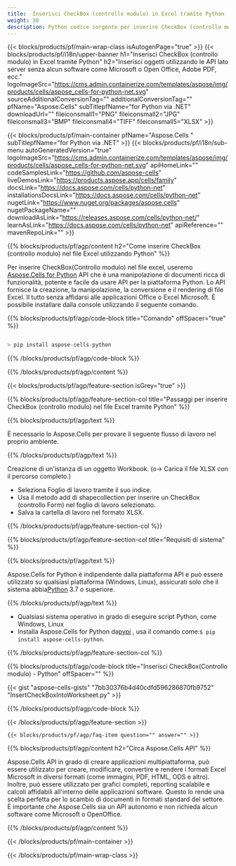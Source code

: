 ```yaml
---
title:  Inserisci CheckBox (controllo modulo) in Excel tramite Python
weight: 30
description: Python codice sorgente per inserire CheckBox (controllo modulo) in Excel.
---
```

{{< blocks/products/pf/main-wrap-class isAutogenPage="true" >}}
{{< blocks/products/pf/i18n/upper-banner h1="Inserisci CheckBox (controllo modulo) in Excel tramite Python" h2="Inserisci oggetti utilizzando le API lato server senza alcun software come Microsoft o Open Office, Adobe PDF, ecc." logoImageSrc="https://cms.admin.containerize.com/templates/aspose/img/products/cells/aspose_cells-for-python-net.svg" sourceAdditionalConversionTag="" additionalConversionTag="" pfName="Aspose.Cells" subTitlepfName="for Python via .NET" downloadUrl="" fileiconsmall1="PNG" fileiconsmall2="JPG" fileiconsmall3="BMP" fileiconsmall4="TIFF" fileiconsmall5="XLSX" >}}

{{< blocks/products/pf/main-container pfName="Aspose.Cells " subTitlepfName="for Python via .NET" >}}
{{< blocks/products/pf/i18n/sub-menu autoGeneratedVersion="true" logoImageSrc="https://cms.admin.containerize.com/templates/aspose/img/products/cells/aspose_cells-for-python-net.svg" apiHomeLink="" codeSamplesLink="https://github.com/aspose-cells" liveDemosLink="https://products.aspose.app/cells/family" docsLink="https://docs.aspose.com/cells/python-net" installationsDocsLink="https://docs.aspose.com/cells/python-net" nugetLink="https://www.nuget.org/packages/aspose.cells" nugetPackageName="" downloadAsLink="https://releases.aspose.com/cells/python-net/" learnAsLink="https://docs.aspose.com/cells/python-net" apiReference="" mavenRepoLink="" >}}

{{% blocks/products/pf/agp/content h2="Come inserire CheckBox (controllo modulo) nel file Excel utilizzando Python" %}}

 Per inserire CheckBox(Controllo modulo) nel file excel, useremo
 [Aspose.Cells for Python](https://pypi.org/project/aspose-cells-python/) 
 API che è una manipolazione di documenti ricca di funzionalità, potente e facile da usare API per la piattaforma Python. Lo API fornisce la creazione, la manipolazione, la conversione e il rendering di file Excel. Il tutto senza affidarsi alle applicazioni Office o Excel Microsoft. È possibile installare dalla console utilizzando il seguente comando.

{{% blocks/products/pf/agp/code-block title="Comando" offSpacer="true" %}}

```cs

> pip install aspose-cells-python

```

{{% /blocks/products/pf/agp/code-block %}}

{{% /blocks/products/pf/agp/content %}}

{{< blocks/products/pf/agp/feature-section isGrey="true" >}}

{{% blocks/products/pf/agp/feature-section-col title="Passaggi per inserire CheckBox (controllo modulo) nel file Excel tramite Python" %}}

{{% blocks/products/pf/agp/text %}}

È necessario lo Aspose.Cells per provare il seguente flusso di lavoro nel proprio ambiente.

{{% /blocks/products/pf/agp/text %}}

Creazione di un'istanza di un oggetto Workbook. (o-> Carica il file XLSX con il percorso completo.)
+ Seleziona Foglio di lavoro tramite il suo indice.
+ Usa il metodo add di shapecollection per inserire un CheckBox (controllo Form) nel foglio di lavoro selezionato.
+ Salva la cartella di lavoro nel formato XLSX.

{{% /blocks/products/pf/agp/feature-section-col %}}

{{% blocks/products/pf/agp/feature-section-col title="Requisiti di sistema" %}}

{{% blocks/products/pf/agp/text %}}

Aspose.Cells for Python è indipendente dalla piattaforma API e può essere utilizzato su qualsiasi piattaforma (Windows, Linux), assicurati solo che il sistema abbia[Python](https://www.python.org/downloads/) 3.7 o superiore.
 
{{% /blocks/products/pf/agp/text %}}

-  Qualsiasi sistema operativo in grado di eseguire script Python, come Windows, Linux
-  Installa Aspose.Cells for Python da<a href="https://pypi.org/project/aspose-cells-python/">pypi</a> , usa il comando come:<code>$ pip install aspose-cells-python</code>.

{{% /blocks/products/pf/agp/feature-section-col %}}

{{% blocks/products/pf/agp/code-block title="Inserisci CheckBox(Controllo modulo) - Python" offSpacer="" %}}

{{< gist "aspose-cells-gists" "7bb30376b4d40cdfd596286870fb9752" "InsertCheckBoxIntoWorksheet.py" >}}

{{% /blocks/products/pf/agp/code-block %}}

{{< /blocks/products/pf/agp/feature-section >}}

    {{< blocks/products/pf/agp/faq-item question="" answer="" >}}
 

<!-- aboutfile Starts -->

{{% blocks/products/pf/agp/content h2="Circa Aspose.Cells API" %}}

Aspose.Cells API in grado di creare applicazioni multipiattaforma, può essere utilizzato per creare, modificare, convertire e rendere i formati Excel Microsoft in diversi formati (come immagini, PDF, HTML, ODS e altro). Inoltre, può essere utilizzato per grafici completi, reporting scalabile e calcoli affidabili all'interno delle applicazioni software. Questo lo rende una scelta perfetta per lo scambio di documenti in formati standard del settore. È importante che Aspose.Cells sia un API autonomo e non richieda alcun software come Microsoft o OpenOffice.

{{% /blocks/products/pf/agp/content %}}



<!-- aboutfile Ends -->
<!--
{{< blocks/products/pf/agp/other-supported-section title="Other Supported Splitting Formats" subTitle="Using C#, One can also split large file into chunks of many other file formats including." >}}

{{< blocks/products/pf/agp/other-supported-section-item href="https://products.aspose.com/cells/net/splitter/ods/" name="ODS" description="OpenDocument Spreadsheet File" >}}
{{< blocks/products/pf/agp/other-supported-section-item href="https://products.aspose.com/cells/net/splitter/xls/" name="XLS" description="Excel Binary Format" >}}
{{< blocks/products/pf/agp/other-supported-section-item href="https://products.aspose.com/cells/net/splitter/xlsb/" name="XLSB" description="Binary Excel Workbook File" >}}
{{< blocks/products/pf/agp/other-supported-section-item href="https://products.aspose.com/cells/net/splitter/xlsm/" name="XLSM" description="Spreadsheet File" >}}

{{< /blocks/products/pf/agp/other-supported-section >}}

-->

{{< /blocks/products/pf/main-container >}}
    
{{< /blocks/products/pf/main-wrap-class >}}
